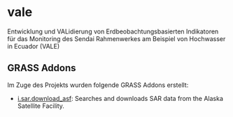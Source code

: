 # vale
Entwicklung und VALidierung von Erdbeobachtungsbasierten Indikatoren für das Monitoring des Sendai Rahmenwerkes am Beispiel von Hochwasser in Ecuador (VALE)

## GRASS Addons
Im Zuge des Projekts wurden folgende GRASS Addons erstellt:
- [i.sar.download_asf](https://github.com/mundialis/i.sar.download_asf): Searches and downloads SAR data from the Alaska Satellite Facility.
